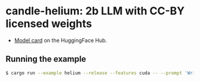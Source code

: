 # candle-helium: 2b LLM with CC-BY licensed weights

- [Model card](https://huggingface.co/kyutai/helium-1-preview) on the HuggingFace Hub.

## Running the example

```bash
$ cargo run --example helium --release --features cuda -- --prompt 'Write helloworld code in Rust' --sample-len 150
```


